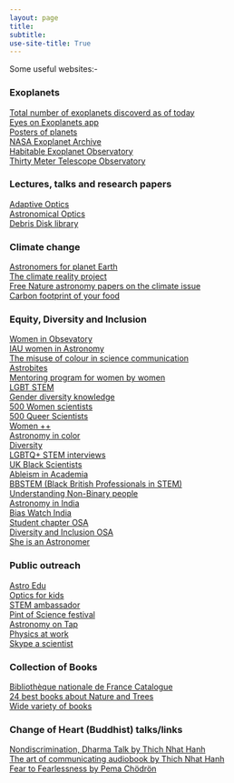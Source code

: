 ```yaml
---
layout: page
title: 
subtitle:
use-site-title: True
---
```


Some useful websites:-

### Exoplanets
[Total number of exoplanets discoverd as of today](https://exoplanets.nasa.gov/) <br />
[Eyes on Exoplanets app](https://exoplanets.nasa.gov/eyes-on-exoplanets/#/) <br />
[Posters of planets](https://exoplanets.nasa.gov/alien-worlds/exoplanet-travel-bureau/) <br />
[NASA Exoplanet Archive](http://exoplanetarchive.ipac.caltech.edu/) <br />
[Habitable Exoplanet Observatory](https://www.jpl.nasa.gov/habex/) <br />
[Thirty Meter Telescope Observatory](https://www.tmt.org/page/exoplanets) <br />

### Lectures, talks and research papers
[Adaptive Optics](https://www.ucolick.org/~max/289/) <br />
[Astronomical Optics](https://subarutelescope.org/staff/guyon/15teaching.web/00AstrOptics.web/content.html) <br />
[Debris Disk library](http://w.astro.berkeley.edu/~kalas/disksite/pages/library.html) <br />

### Climate change
[Astronomers for planet Earth](https://astronomersforplanet.earth/)  <br />
[The climate reality project](https://www.climaterealityproject.org/training) <br />
[Free Nature astronomy papers on the climate issue](https://www.nature.com/articles/s41550-020-01216-9) <br />
[Carbon footprint of your food](https://ourworldindata.org/food-choice-vs-eating-local) <br />

### Equity, Diversity and Inclusion

[Women in Obsevatory](http://womeninobservatory.blogspot.com/) <br />
[IAU women in Astronomy](https://iauwomeninastronomy.org/statistics/international-stats/) <br />
[The misuse of colour in science communication](https://www.nature.com/articles/s41467-020-19160-7)<br />
[Astrobites](https://astrobites.org/about/) <br />
[Mentoring program for women by women](https://www.supernovafoundation.org/)  <br />
[LGBT STEM](https://prideinstem.org/) <br />
[Gender diversity knowledge](https://www.gender-diversity-knowledge.ch/) <br />
[500 Women scientists](https://500womenscientists.org/) <br />
[500 Queer Scientists](https://500queerscientists.com/) <br />
[Women ++](https://www.womenplusplus.ch/) <br />
[Astronomy in color](https://aic.saao.ac.za/events/) <br />
[Diversity](https://www.astrobetter.com/wiki/Diversity) <br />
[LGBTQ+ STEM interviews](https://lgbtstem.wordpress.com/interviews/) <br />
[UK Black Scientists](https://theblackettlabfamily.com/) <br />
[Ableism in Academia](https://www.jstor.org/stable/j.ctv13xprjr)<br />
[BBSTEM (Black British Professionals in STEM)](https://bbstem.co.uk/bbstem-uni-alliance/) <br />
[Understanding Non-Binary people](https://transequality.org/issues/resources/understanding-non-binary-people-how-to-be-respectful-and-supportive) <br />
[Astronomy in India](https://astronomyinindia.github.io/) <br />
[Bias Watch India](https://biaswatchindia.com/about/) <br />
[Student chapter OSA](https://www.osa.org/en-us/get_involved/students/student_chapters/) <br />
[Diversity and Inclusion OSA](https://www.osa.org/en-us/get_involved/diversity_inclusion/) <br />
[She is an Astronomer](https://www.sheisanastronomer.org/history) <br />

### Public outreach
[Astro Edu](https://astroedu.iau.org/en/activities/1624/the-engine-of-life/) <br />
[Optics for kids](https://www.optics4kids.org/home) <br />
[STEM ambassador](https://www.stem.org.uk/stem-ambassadors) <br />
[Pint of Science festival](https://pintofscience.com) <br />
[Astronomy on Tap](https://astronomyontap.org) <br />
[Physics at work](https://www.physicsatwork.com) <br />
[Skype a scientist](https://www.skypeascientist.com) <br />


### Collection of Books

[Bibliothèque nationale de France Catalogue](https://gallica.bnf.fr/accueil/en/content/accueil-en?mode=desktop) <br />
[24 best books about Nature and Trees](https://onetreeplanted.org/blogs/stories/best-books-nature-trees)<br />
[Wide variety of books](http://www.arvindguptatoys.com/) <br />

### Change of Heart (Buddhist) talks/links
[Nondiscrimination, Dharma Talk by Thich Nhat Hanh](https://www.youtube.com/watch?v=FOD3YE0WD2o&t=1594s) <br />
[The art of communicating audiobook by Thich Nhat Hanh](https://www.youtube.com/watch?v=dDW6FYdIoYE) <br />
[Fear to Fearlessness by Pema Chödrön](https://www.youtube.com/watch?v=6t_SGso_1PY) <br />
